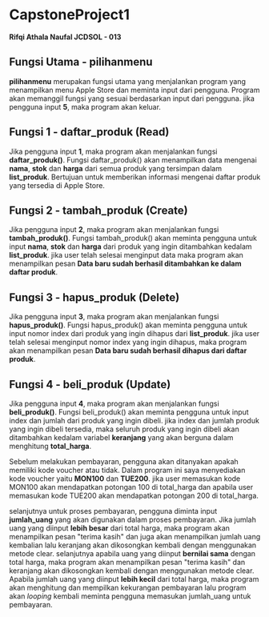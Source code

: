 # CapstoneProject1
**Rifqi Athala Naufal
JCDSOL - 013**

## Fungsi Utama - pilihanmenu

**pilihanmenu** merupakan fungsi utama yang menjalankan program yang menampilkan menu Apple Store dan meminta input dari pengguna. Program akan memanggil fungsi yang sesuai berdasarkan input dari pengguna. jika pengguna input **5**, maka program akan keluar.

## Fungsi 1 - daftar_produk (Read)

Jika pengguna input **1**, maka program akan menjalankan fungsi **daftar_produk()**. Fungsi daftar_produk() akan menampilkan data mengenai **nama**, **stok** dan **harga** dari semua produk yang tersimpan dalam **list_produk**. Bertujuan untuk memberikan informasi mengenai daftar produk yang tersedia di Apple Store.

## Fungsi 2 - tambah_produk (Create)

Jika pengguna input **2**, maka program akan menjalankan fungsi **tambah_produk()**. Fungsi tambah_produk() akan meminta pengguna untuk input **nama**, **stok** dan **harga** dari produk yang ingin ditambahkan kedalam **list_produk**. jika user telah selesai menginput data maka program akan menampilkan pesan **Data baru sudah berhasil ditambahkan ke dalam daftar produk**.

## Fungsi 3 - hapus_produk (Delete)

Jika pengguna input **3**, maka program akan menjalankan fungsi **hapus_produk()**. Fungsi hapus_produk() akan  meminta pengguna untuk input nomor index dari produk yang ingin dihapus dari **list_produk**. jika user telah selesai menginput nomor index yang ingin dihapus, maka program akan menampilkan pesan **Data baru sudah berhasil dihapus dari daftar produk**.

## Fungsi 4 - beli_produk (Update)

Jika pengguna input **4**, maka program akan menjalankan fungsi **beli_produk()**. Fungsi beli_produk() akan meminta pengguna untuk input index dan jumlah dari produk yang ingin dibeli. jika index dan jumlah produk yang ingin dibeli tersedia, maka seluruh produk yang ingin dibeli akan ditambahkan kedalam variabel **keranjang** yang akan berguna dalam menghitung **total_harga**.

Sebelum melakukan pembayaran, pengguna akan ditanyakan apakah memiliki kode voucher atau tidak. Dalam program ini saya menyediakan kode voucher yaitu **MON100** dan **TUE200**. jika user memasukan kode MON100 akan mendapatkan potongan 100 di total_harga dan apabila user memasukan kode TUE200  akan mendapatkan potongan 200 di total_harga.

selanjutnya untuk proses pembayaran, pengguna diminta input **jumlah_uang** yang akan digunakan dalam proses pembayaran. Jika jumlah uang yang diinput **lebih besar** dari total harga, maka program akan menampilkan pesan "terima kasih" dan juga akan menampilkan jumlah uang kembalian lalu keranjang akan dikosongkan kembali dengan menggunakan metode clear. selanjutnya apabila uang yang diinput **bernilai sama** dengan total harga, maka program akan menampilkan pesan "terima kasih" dan keranjang akan dikosongkan kembali dengan menggunakan metode clear. Apabila jumlah uang yang diinput **lebih kecil** dari total harga, maka program akan menghitung dan mempilkan kekurangan pembayaran lalu program akan *looping* kembali meminta pengguna memasukan jumlah_uang untuk pembayaran.
